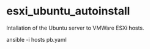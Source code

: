 # esxi_ubuntu_autoinstall
Intallation of the Ubuntu server to VMWare ESXi hosts.

ansible -i hosts pb.yaml